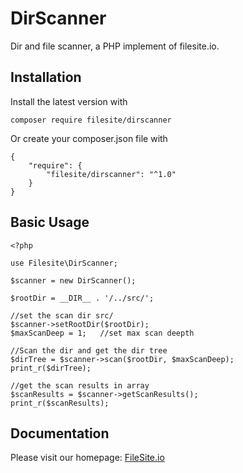# DirScanner
Dir and file scanner, a PHP implement of filesite.io.


## Installation

Install the latest version with
```
composer require filesite/dirscanner
```

Or create your composer.json file with
```
{
    "require": {
        "filesite/dirscanner": "^1.0"
    }
}
```


## Basic Usage

```
<?php

use Filesite\DirScanner;

$scanner = new DirScanner();

$rootDir = __DIR__ . '/../src/';

//set the scan dir src/
$scanner->setRootDir($rootDir);
$maxScanDeep = 1;   //set max scan deepth

//Scan the dir and get the dir tree
$dirTree = $scanner->scan($rootDir, $maxScanDeep);
print_r($dirTree);

//get the scan results in array
$scanResults = $scanner->getScanResults();
print_r($scanResults);
```


## Documentation

Please visit our homepage:
[FileSite.io](https://filesite.io)

